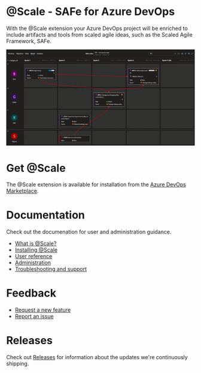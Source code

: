 # @Scale - SAFe for Azure DevOps

With the @Scale extension your Azure DevOps project will be enriched to include artifacts and tools from scaled agile ideas, such as the Scaled Agile Framework, SAFe.

![image.png](/docs/.attachments/image-e128c6b1-1889-4243-9710-31c681ae0f66.png)

# Get @Scale
The @Scale extension is available for installation from the [Azure DevOps Marketplace](https://marketplace.visualstudio.com/items?itemName=solidify.solidify-scale).

# Documentation

Check out the documenation for user and administration guidance.

* [What is @Scale?](docs/What-is-Scale.md)
* [Installing @Scale](docs/Get-started/Installing-Scale.md)
* [User reference](docs/Reference/index.md)
* [Administration](docs/Administration/index.md)
* [Troubleshooting and support](docs/Troubleshooting-and-support.md)

# Feedback
* [Request a new feature](https://github.com/solidify/scale/issues/new?template=feature_request.md)
* [Report an issue](https://github.com/solidify/scale/issues/new?template=bug_report.md)

# Releases
Check out [Releases](https://github.com/solidify/scale/releases) for information about the updates we're continuously shipping.

